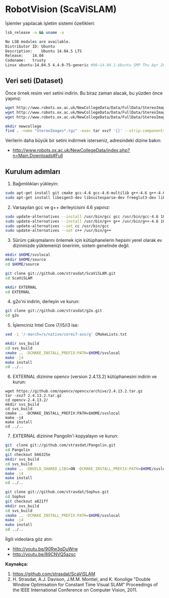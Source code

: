 # RobotVision (ScaViSLAM)

İşlemler yapılacak işletim sistemi özellikleri:

```bash
lsb_release -a && uname -a

No LSB modules are available.
Distributor ID:	Ubuntu
Description:	Ubuntu 14.04.5 LTS
Release:	14.04
Codename:	trusty
Linux ubuntu-14.04.5 4.4.0-75-generic #96~14.04.1-Ubuntu SMP Thu Apr 20 11:06:30 UTC 2017 x86_64 x86_64 x86_64 GNU/Linux
```

## Veri seti (Dataset)

Önce örnek resim veri setini indirin. Bu biraz zaman alacak, bu yüzden önce yapınız:

```bash
wget http://www.robots.ox.ac.uk/NewCollegeData/Data/FullData/StereoImages/StereoImages_1225720041.455302_to_1225720118.251935.tgz
wget http://www.robots.ox.ac.uk/NewCollegeData/Data/FullData/StereoImages/StereoImages_1225720118.301927_to_1225720193.248630.tgz 
wget http://www.robots.ox.ac.uk/NewCollegeData/Data/FullData/StereoImages/StereoImages_1225720193.298630_to_1225720268.945303.tgz

mkdir newcollege
find . -name "StereoImages*.tgz" -exec tar xvzf '{}' --strip-components=1 -C newcollege/ \;
```
Verilerin daha büyük bir setini indirmek isterseniz, adresindeki dizine bakın:
* http://www.robots.ox.ac.uk/NewCollegeData/index.php?n=Main.Downloads#Full


## Kurulum adımları

1. Bağımlılıkları yükleyin:
```bash
sudo apt-get install git cmake gcc-4.6 gcc-4.6-multilib g++-4.6 g++-4.6-multilib libstdc++6-4.6-dev qt4-qmake qt4-default qt4-dev-tools
sudo apt-get install libeigen3-dev libsuitesparse-dev freeglut3-dev libglu-dev libglew-dev libboost-all-dev
```

2. Varsayılan gcc ve g++ derleyicisini 4.6 yapınız:
```bash
sudo update-alternatives --install /usr/bin/gcc gcc /usr/bin/gcc-4.6 10
sudo update-alternatives --install /usr/bin/g++ g++ /usr/bin/g++-4.6 10
sudo update-alternatives --set cc /usr/bin/gcc
sudo update-alternatives --set c++ /usr/bin/g++
```

3. Sürüm çakışmalarını önlemek için kütüphanelerin hepsini yerel olarak ev dizininizde yüklemenizi öneririm, sistem genelinde değil.

```bash
mkdir $HOME/svslocal
mkdir $HOME/source
cd $HOME/source

git clone git://github.com/strasdat/ScaViSLAM.git
cd ScaViSLAM

mkdir EXTERNAL
cd EXTERNAL
```

4. g2o'ni indirin, derleyin ve kurun:

```bash
git clone git://github.com/strasdat/g2o.git
cd g2o
```

5. İşlemciniz Intel Core i7/i5/i3 ise:
```bash
sed -i '/-march=/s/native/corei7-avx/g' CMakeLists.txt
```

```bash
mkdir svs_build
cd svs_build
cmake .. -DCMAKE_INSTALL_PREFIX:PATH=$HOME/svslocal
make -j4
make install
cd ../..
```

6. EXTERNAL dizinine opencv (version 2.4.13.2) kütüphanesini indirin ve kurun:

```
wget https://github.com/opencv/opencv/archive/2.4.13.2.tar.gz
tar -xvzf 2.4.13.2.tar.gz
cd opencv-2.4.13.2/
mkdir svs_build
cd svs_build
cmake .. -DCMAKE_INSTALL_PREFIX:PATH=$HOME/svslocal
make -j4
make install
cd ../..
```

7. EXTERNAL dizinine Pangolin'i kopyalayın ve kurun:

```bash
git  clone git://github.com/strasdat/Pangolin.git
cd Pangolin
git checkout b66325e
mkdir svs_build
cd svs_build
cmake .. -DBUILD_SHARED_LIBS=ON -DCMAKE_INSTALL_PREFIX:PATH=$HOME/svslocal
make -j4
make install
cd ../..
```

```bash
git clone git://github.com/strasdat/Sophus.git
cd Sophus
git checkout a621ff
mkdir svs_build
cd svs_build
cmake .. -DCMAKE_INSTALL_PREFIX:PATH=$HOME/svslocal
make -j4
make install
cd ../..

```

İlgili videolara göz atın:
* http://youtu.be/90Rw3qDuWrw
* http://youtu.be/89CNVQ5azsc

**Kaynakça:**
1. https://github.com/strasdat/ScaViSLAM
2. H. Strasdat, A.J. Davison, J.M.M. Montiel, and K. Konolige 
"Double Window Optimisation for Constant Time Visual SLAM" 
Proceedings of the IEEE International Conference on Computer Vision, 2011.
